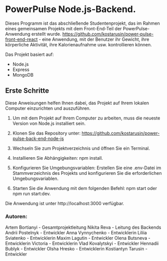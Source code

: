 # PowerPulse Node.js-Backend.

Dieses Programm ist das abschließende Studentenprojekt, das im Rahmen eines gemeinsamen Projekts mit dem Front-End-Teil der PowerPulse-Anwendung erstellt wurde.
https://github.com/kostarusin/power-pulse-front-end-react - eine Anwendung, mit der Benutzer ihr Gewicht, ihre körperliche Aktivität, ihre Kalorienaufnahme usw. kontrollieren können.

Das Projekt basiert auf:

- Node.js
- Express
- MongoDB

## Erste Schritte

Diese Anweisungen helfen Ihnen dabei, das Projekt auf Ihrem lokalen Computer einzurichten und auszuführen.

1. Um mit dem Projekt auf Ihrem Computer zu arbeiten, muss die neueste Version von Node.js installiert sein.

2. Klonen Sie das Repository unter: https://github.com/kostarusin/power-pulse-back-end-node-js
3. Wechseln Sie zum Projektverzeichnis und öffnen Sie ein Terminal.
4. Installieren Sie Abhängigkeiten: npm install.
5. Konfigurieren Sie Umgebungsvariablen:
   Erstellen Sie eine .env-Datei im Stammverzeichnis des Projekts und konfigurieren Sie die erforderlichen Umgebungsvariablen.
6. Starten Sie die Anwendung mit dem folgenden Befehl: npm start oder npm run start:dev.

Die Anwendung ist unter http://localhost:3000 verfügbar.

### Autoren:

Artem Bortianyi - Gesamtprojektleitung
Nikita Reva - Leitung des Backends
Andrii Postelnyk - Entwickler
Anna Vynnychenko - Entwicklerin
Liliia Sviatenko - Entwicklerin
Maxim Lagutin - Entwickler
Olena Butsneva - Entwicklerin
Victoria - Entwicklerin
Vlad Kovalytskyi - Entwickler
Hennadii Bublyk - Entwickler
Olsha Hresko - Entwicklerin
Kostiantyn Tarusin - Entwickler
